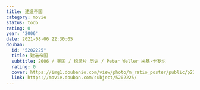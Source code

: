 ```yaml
---
title: 建造帝国
category: movie
status: todo
rating: 0
year: "2006"
date: 2021-08-06 22:30:05
douban:
  id: "5202225"
  title: 建造帝国
  subtitle: 2006 / 美国 / 纪录片 历史 / Peter Weller 米基·卡罗尔
  rating: 0
  cover: https://img1.doubanio.com/view/photo/m_ratio_poster/public/p2260122170.jpg
  link: https://movie.douban.com/subject/5202225/
---
```



